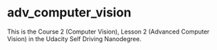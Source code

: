 # adv_computer_vision
This is the Course 2 (Computer Vision), Lesson 2 (Advanced Computer Vision) in the Udacity Self Driving Nanodegree.

